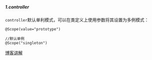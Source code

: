 ##### 1.controller

`controller`默认单利模式，可以在类定义上使用参数将其设置为多例模式：
```
@Scope(value="prototype")

//默认单例
@Scope("singleton")
```
[博客讲解](https://blog.csdn.net/qq_27026603/article/details/67953879)